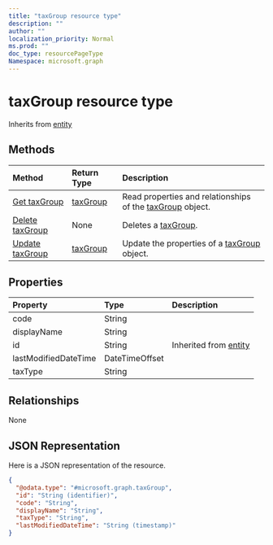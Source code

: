```yaml
---
title: "taxGroup resource type"
description: ""
author: ""
localization_priority: Normal
ms.prod: ""
doc_type: resourcePageType
Namespace: microsoft.graph
---
```



# taxGroup resource type




Inherits from [entity](../resources/entity.md)

## Methods
|Method|Return Type|Description|
|:---|:---|:---|
|[Get taxGroup](../api/taxgroup-get.md)|[taxGroup](../resources/taxGroup.md)|Read properties and relationships of the [taxGroup](../resources/taxgroup.md) object.|
|[Delete taxGroup](../api/taxgroup-delete.md)|None|Deletes a [taxGroup](../resources/taxgroup.md).|
|[Update taxGroup](../api/taxgroup-update.md)|[taxGroup](../resources/taxGroup.md)|Update the properties of a [taxGroup](../resources/taxgroup.md) object.|

## Properties
|Property|Type|Description|
|:---|:---|:---|
|code|String||
|displayName|String||
|id|String| Inherited from [entity](../resources/entity.md)|
|lastModifiedDateTime|DateTimeOffset||
|taxType|String||

## Relationships
None

## JSON Representation
Here is a JSON representation of the resource.
<!-- {
  "blockType": "resource",
  "keyProperty": "id",
  "@odata.type": "microsoft.graph.taxGroup",
  "baseType": "microsoft.graph.entity",
  "openType": false
}
-->
``` json
{
  "@odata.type": "#microsoft.graph.taxGroup",
  "id": "String (identifier)",
  "code": "String",
  "displayName": "String",
  "taxType": "String",
  "lastModifiedDateTime": "String (timestamp)"
}
```

